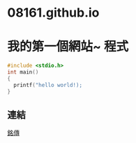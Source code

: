 # 08161.github.io
我的第一個網站~
程式
====
```C
#include <stdio.h>
int main()
{
  printf("hello world!);
}
```
連結
----
[銘傳](https://web.mcu.edu.tw)
